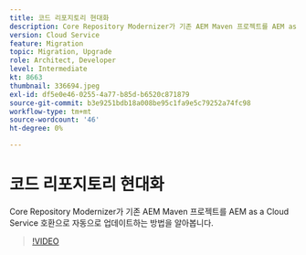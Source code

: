 ```yaml
---
title: 코드 리포지토리 현대화
description: Core Repository Modernizer가 기존 AEM Maven 프로젝트를 AEM as a Cloud Service 호환으로 자동으로 업데이트하는 방법을 알아봅니다.
version: Cloud Service
feature: Migration
topic: Migration, Upgrade
role: Architect, Developer
level: Intermediate
kt: 8663
thumbnail: 336694.jpeg
exl-id: df5e0e46-0255-4a77-b85d-b6520c871879
source-git-commit: b3e9251bdb18a008be95c1fa9e5c79252a74fc98
workflow-type: tm+mt
source-wordcount: '46'
ht-degree: 0%

---
```


# 코드 리포지토리 현대화

Core Repository Modernizer가 기존 AEM Maven 프로젝트를 AEM as a Cloud Service 호환으로 자동으로 업데이트하는 방법을 알아봅니다.

>[!VIDEO](https://video.tv.adobe.com/v/336694?quality=12&learn=on)
